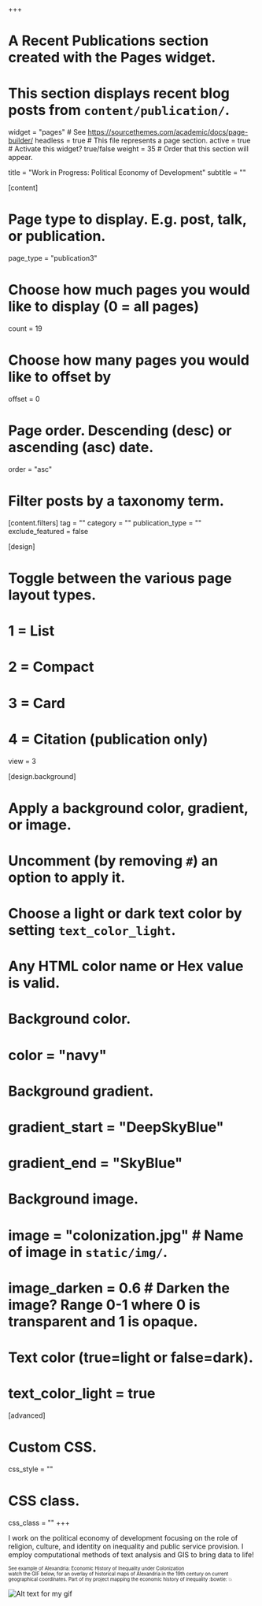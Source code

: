 +++
# A Recent Publications section created with the Pages widget.
# This section displays recent blog posts from `content/publication/`.

widget = "pages"  # See https://sourcethemes.com/academic/docs/page-builder/
headless = true  # This file represents a page section.
active = true  # Activate this widget? true/false
weight = 35  # Order that this section will appear.

title = "Work in Progress: Political Economy of Development"
subtitle = ""

[content]
  # Page type to display. E.g. post, talk, or publication.
  page_type = "publication3"
  
  # Choose how much pages you would like to display (0 = all pages)
  count = 19
  
  # Choose how many pages you would like to offset by
  offset = 0

  # Page order. Descending (desc) or ascending (asc) date.
  order = "asc"

  # Filter posts by a taxonomy term.
  [content.filters]
    tag = ""
    category = ""
    publication_type = ""
    exclude_featured = false
  
[design]
  # Toggle between the various page layout types.
  #   1 = List
  #   2 = Compact
  #   3 = Card
  #   4 = Citation (publication only)
  view = 3
  
[design.background]
  # Apply a background color, gradient, or image.
  #   Uncomment (by removing `#`) an option to apply it.
  #   Choose a light or dark text color by setting `text_color_light`.
  #   Any HTML color name or Hex value is valid.
    
  # Background color.
  # color = "navy"
  
  # Background gradient.
  # gradient_start = "DeepSkyBlue"
  # gradient_end = "SkyBlue"
  
  # Background image.
  # image = "colonization.jpg"  # Name of image in `static/img/`.
  # image_darken = 0.6  # Darken the image? Range 0-1 where 0 is transparent and 1 is opaque.

  # Text color (true=light or false=dark).
  # text_color_light = true  
  
[advanced]
 # Custom CSS. 
 css_style = ""
 
 # CSS class.
 css_class = ""
+++

I work on the political economy of development focusing on the role of religion, culture, and identity on inequality and public service provision. I employ computational methods of text analysis and GIS to bring data to life!

<sub><sup>See example of Alexandria: Economic History of Inequality under Colonization<br/>watch the GIF below, for an overlay of historical maps of Alexandria in the 19th century on current geographical coordinates. Part of my project mapping the economic history of inequality :bowtie: :boom: </sup></sub>

![Alt text for my gif](/img/Jul-15-2022%2016-33-41.gif)


